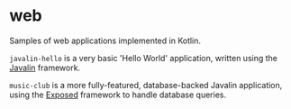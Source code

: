 # web

Samples of web applications implemented in Kotlin.

`javalin-hello` is a very basic 'Hello World' application, written using the
[Javalin](https://javalin.io/) framework.

`music-club` is a more fully-featured, database-backed Javalin application,
using the [Exposed](https://jetbrains.github.io/Exposed/) framework to
handle database queries.
